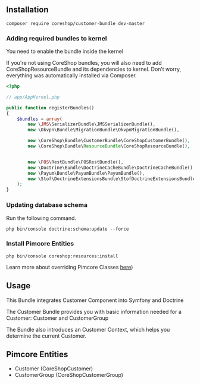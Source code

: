 ## Installation
```
composer require coreshop/customer-bundle dev-master
```

### Adding required bundles to kernel
You need to enable the bundle inside the kernel

If you're not using CoreShop bundles, you will also need to add CoreShopResourceBundle and its dependencies
to kernel. Don’t worry, everything was automatically installed via Composer.

```php
<?php

// app/AppKernel.php

public function registerBundles()
{
    $bundles = array(
        new \JMS\SerializerBundle\JMSSerializerBundle(),
        new \Okvpn\Bundle\MigrationBundle\OkvpnMigrationBundle(),

        new \CoreShop\Bundle\CustomerBundle\CoreShopCustomerBundle(),
        new \CoreShop\Bundle\ResourceBundle\CoreShopResourceBundle(),


        new \FOS\RestBundle\FOSRestBundle(),
        new \Doctrine\Bundle\DoctrineCacheBundle\DoctrineCacheBundle(),
        new \Payum\Bundle\PayumBundle\PayumBundle(),
        new \Stof\DoctrineExtensionsBundle\StofDoctrineExtensionsBundle(),
    );
}
```

### Updating database schema
Run the following command.

```
php bin/console doctrine:schema:update --force
```

### Install Pimcore Entities

```
php bin/console coreshop:resources:install
```

Learn more about overriding Pimcore Classes [here](../03_Development/12_Override_CoreShop_Classes.md))


## Usage

This Bundle integrates Customer Component into Symfony and Doctrine

The Customer Bundle provides you with basic information needed for a Customer: Customer and CustomerGroup

The Bundle also introduces an Customer Context, which helps you determine the current Customer.

## Pimcore Entities
 - Customer (CoreShopCustomer)
 - CustomerGroup (CoreShopCustomerGroup)
